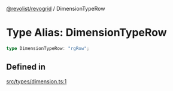 [@revolist/revogrid](README.md) / DimensionTypeRow

# Type Alias: DimensionTypeRow

```ts
type DimensionTypeRow: "rgRow";
```

## Defined in

[src/types/dimension.ts:1](https://github.com/revolist/revogrid/blob/80825bf77a49d260f052f2584a0efe930c2da0d3/src/types/dimension.ts#L1)
